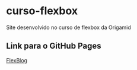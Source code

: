 # curso-flexbox
 Site desenvolvido no curso de flexbox da Origamid

## Link para o GitHub Pages
[FlexBlog](https://ronaldemanuel.github.io/curso-flexbox/)
